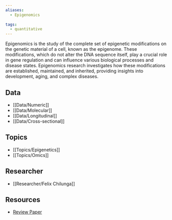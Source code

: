 ```yaml
---
aliases:
  - Epigenomics
 
tags:
  - quantitative 
---
```


Epigenomics is the study of the complete set of epigenetic modifications on the genetic material of a cell, known as the epigenome. These modifications, which do not alter the DNA sequence itself, play a crucial role in gene regulation and can influence various biological processes and disease states. Epigenomics research investigates how these modifications are established, maintained, and inherited, providing insights into development, aging, and complex diseases.

## Data

 - [[Data/Numeric]]
 - [[Data/Molecular]]
 - [[Data/Longitudinal]]
 - [[Data/Cross-sectional]]

## Topics

  - [[Topics/Epigenetics]]
  - [[Topics/Omics]]

## Researcher

  - [[Researcher/Felix Chilunga]]

## Resources

  - [Review Paper](https://nyaspubs.onlinelibrary.wiley.com/doi/full/10.1111/j.1749-6632.2002.tb04913.x?casa_token=ac04NIDAJtAAAAAA%3AVDXgesMAvGrE4wr1-ewkyiJ8zISg5CrlLcYN9XGC7Vca08_iLDU2kVTGVSDzh4JTGKQZe-dVLe6k4JG8)
